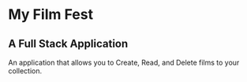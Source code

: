 # My Film Fest

## A Full Stack Application

An application that allows you to Create, Read, and Delete films to your collection.
